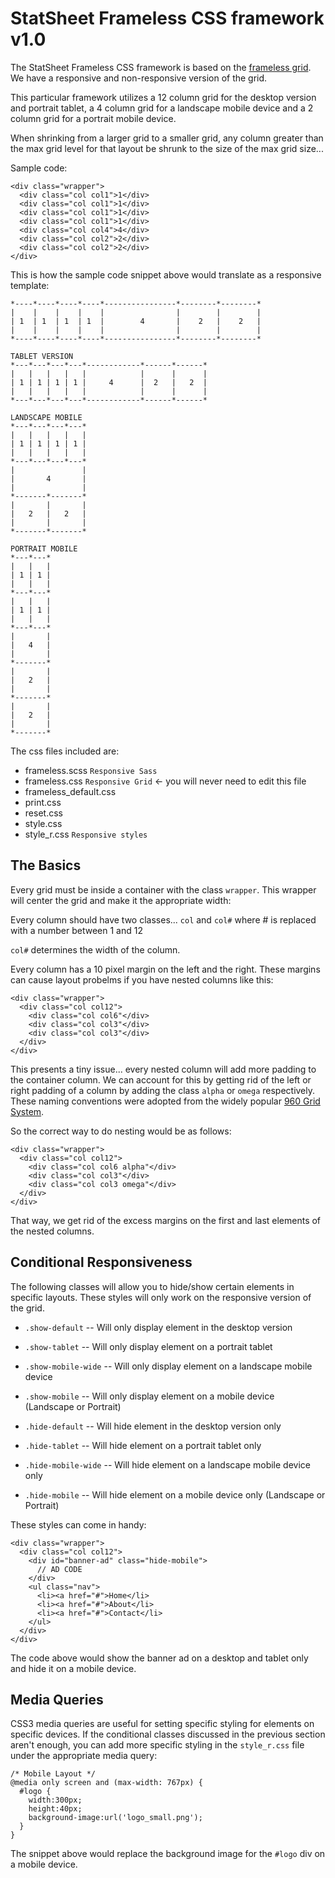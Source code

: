 StatSheet Frameless CSS framework v1.0
======================================

The StatSheet Frameless CSS framework is based on the [frameless grid](https://github.com/jonikorpi/Frameless/blob/master/frameless.scss). We have a responsive and non-responsive version of the grid.  

This particular framework utilizes a 12 column grid for the desktop version and portrait tablet, a 4 column grid for a landscape mobile device and a 2 column grid for a portrait mobile device.  

When shrinking from a larger grid to a smaller grid, any column greater than the max grid level for that layout be shrunk to the size of the max grid size...  

Sample code:  
```
<div class="wrapper">
  <div class="col col1">1</div>
  <div class="col col1">1</div>
  <div class="col col1">1</div>
  <div class="col col1">1</div>
  <div class="col col4">4</div>
  <div class="col col2">2</div>
  <div class="col col2">2</div>
</div>
```
  
This is how the sample code snippet above would translate as a responsive template:

```DESKTOP VERSION
*----*----*----*----*----------------*--------*--------*
|    |    |    |    |                |        |        |
| 1  | 1  | 1  | 1  |        4       |    2   |    2   |
|    |    |    |    |                |        |        |
*----*----*----*----*----------------*--------*--------*

TABLET VERSION
*---*---*---*---*------------*------*------*
|   |   |   |   |            |      |      |
| 1 | 1 | 1 | 1 |     4      |  2   |   2  |
|   |   |   |   |            |      |      |
*---*---*---*---*------------*------*------*

LANDSCAPE MOBILE
*---*---*---*---*
|   |   |   |   |
| 1 | 1 | 1 | 1 |
|   |   |   |   |
*---*---*---*---*
|               |
|       4       |
|               |
*-------*-------*
|       |       |
|   2   |   2   |
|       |       |
*-------*-------*

PORTRAIT MOBILE
*---*---*
|   |   |
| 1 | 1 |
|   |   |
*---*---*
|   |   |
| 1 | 1 |
|   |   |
*---*---*
|       |
|   4   |
|       |
*-------*
|       |
|   2   |
|       |
*-------*
|       |
|   2   |
|       |
*-------*
```

The css files included are:  

* frameless.scss `Responsive Sass`
* frameless.css `Responsive Grid` <- you will never need to edit this file
* frameless_default.css
* print.css
* reset.css
* style.css
* style_r.css `Responsive styles`


The Basics
-----
Every grid must be inside a container with the class `wrapper`. This wrapper will center the grid and make it the appropriate width:  

Every column should have two classes... `col` and `col#` where # is replaced with a number between 1 and 12  

`col#` determines the width of the column.  

Every column has a 10 pixel margin on the left and the right.  These margins can cause layout probelms if you have nested columns like this:  
```
<div class="wrapper">
  <div class="col col12">
    <div class="col col6"</div>
    <div class="col col3"</div>
    <div class="col col3"</div>
  </div>
</div>
```
This presents a tiny issue... every nested column will add more padding to the container column.  We can account for this by getting rid of the left or right padding of a column by adding the class `alpha` or `omega` respectively. These naming conventions were adopted from the widely popular [960 Grid System](http://www.960.gs).  

So the correct way to do nesting would be as follows:  
```
<div class="wrapper">
  <div class="col col12">
    <div class="col col6 alpha"</div>
    <div class="col col3"</div>
    <div class="col col3 omega"</div>
  </div>
</div>
```
That way, we get rid of the excess margins on the first and last elements of the nested columns.  

Conditional Responsiveness
----
The following classes will allow you to hide/show certain elements in specific layouts. These styles will only work on the responsive version of the grid.  

* `.show-default` -- Will only display element in the desktop version
* `.show-tablet` -- Will only display element on a portrait tablet
* `.show-mobile-wide` -- Will only display element on a landscape mobile device
* `.show-mobile` -- Will only display element on a mobile device (Landscape or Portrait)

* `.hide-default` -- Will hide element in the desktop version only
* `.hide-tablet` -- Will hide element on a portrait tablet only
* `.hide-mobile-wide` -- Will hide element on a landscape mobile device only
* `.hide-mobile` -- Will hide element on a mobile device only (Landscape or Portrait)

These styles can come in handy:
```
<div class="wrapper">
  <div class="col col12">
    <div id="banner-ad" class="hide-mobile">
      // AD CODE
    </div>
    <ul class="nav">
      <li><a href="#">Home</li>
      <li><a href="#">About</li>
      <li><a href="#">Contact</li>
    </ul>
  </div>
</div>
```
The code above would show the banner ad on a desktop and tablet only and hide it on a mobile device.  

Media Queries
-----
CSS3 media queries are useful for setting specific styling for elements on specific devices.  If the conditional classes discussed in the previous section aren't enough, you can add more specific styling in the `style_r.css` file under the appropriate media query:  
```
/* Mobile Layout */
@media only screen and (max-width: 767px) {
  #logo {
    width:300px;
    height:40px;
    background-image:url('logo_small.png');
  }
}
```

The snippet above would replace the background image for the `#logo` div on a mobile device.
